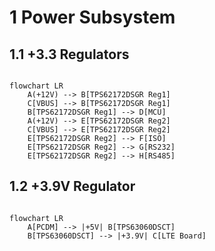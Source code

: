 # 1	Power Subsystem

## 1.1	+3.3 Regulators

```mermaid

flowchart LR
	A(+12V) --> B[TPS62172DSGR Reg1]
	C[VBUS] --> B[TPS62172DSGR Reg1]
	B[TPS62172DSGR Reg1] --> D[MCU]
	A(+12V) --> E[TPS62172DSGR Reg2]
	C[VBUS] --> E[TPS62172DSGR Reg2]
	E[TPS62172DSGR Reg2] --> F[ISO]
	E[TPS62172DSGR Reg2] --> G[RS232]
	E[TPS62172DSGR Reg2] --> H[RS485]

```
## 1.2	+3.9V Regulator
``` mermaid

flowchart LR
	A[PCDM] --> |+5V| B[TPS63060DSCT]
	B[TPS63060DSCT] --> |+3.9V| C[LTE Board]
```

